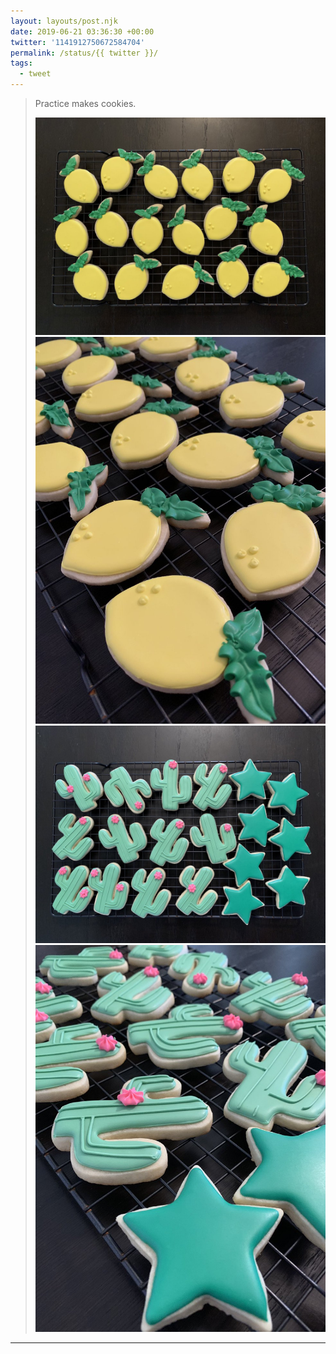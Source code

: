 ```yaml
---
layout: layouts/post.njk
date: 2019-06-21 03:36:30 +00:00
twitter: '1141912750672584704'
permalink: /status/{{ twitter }}/
tags: 
  - tweet
---
```


> Practice makes cookies. 
> 
> ![A batch of sugar cookies that look like lemons](/img/1141912750672584704-D9jjk8fUcAAO_do.jpg)
> ![Close-up of lemon cookies](/img/1141912750672584704-D9jjk8RUIAEZ99I.jpg)
> ![Sugar cookies that look like cacti and stars](/img/1141912750672584704-D9jjk8MUIAA7u_v.jpg)
> ![Close-up of cacti and star cookies](/img/1141912750672584704-D9jjk8KVUAEveuN.jpg)

---
